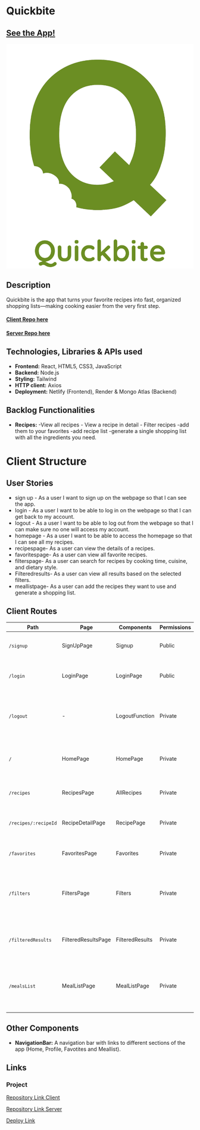 # Quickbite

## [See the App!](https://lexi-words.netlify.app)

![Quick bite Logo](./src/assets/images/quick.png)

## Description

Quickbite is the app that turns your favorite recipes into fast, organized shopping lists—making cooking easier from the very first step.

#### [Client Repo here](https://github.com/somorales/quickbite-frontend)

#### [Server Repo here](https://github.com/somorales/quickbite-backend)

## Technologies, Libraries & APIs used

- **Frontend:** React, HTML5, CSS3, JavaScript
- **Backend:** Node.js
- **Styling:** Tailwind
- **HTTP client:** Axios
- **Deployment:** Netlify (Frontend), Render & Mongo Atlas (Backend)

## Backlog Functionalities

- **Recipes:** -View all recipes - View a recipe in detail - Filter recipes -add them to your favorites -add recipe list -generate a single shopping list with all the ingredients you need.

# Client Structure

## User Stories

- sign up - As a user I want to sign up on the webpage so that I can see the app.
- login - As a user I want to be able to log in on the webpage so that I can get back to my account.
- logout - As a user I want to be able to log out from the webpage so that I can make sure no one will access my account.
- homepage - As a user I want to be able to access the homepage so that I can see all my recipes.
- recipespage- As a user can view the details of a recipes.
- favoritespage- As a user can view all favorite recipes.
- filterspage- As a user can search for recipes by cooking time, cuisine, and dietary style.
- Filteredresults- As a user can view all results based on the selected filters.
- meallistpage- As a user can add the recipes they want to use and generate a shopping list.

## Client Routes

| Path                 | Page                | Components      | Permissions | Behavior                                                                |
| -------------------- | ------------------- | --------------- | ----------- | ----------------------------------------------------------------------- |
| `/signup`            | SignUpPage          | Signup          | Public      | Allows users to create an account.                                      |
| `/login`             | LoginPage           | LoginPage       | Public      | Allows users to log in to their account.                                |
| `/logout`            | -                   | LogoutFunction  | Private     | Logs out the user and redirects to the login page.                      |
| `/`                  | HomePage            | HomePage        | Private     | Displays the homepage with a list of all user recipes.                  |
| `/recipes`           | RecipesPage         | AllRecipes      | Private     | Displays a list of all available recipes.                               |
| `/recipes/:recipeId` | RecipeDetailPage    | RecipePage      | Private     | Displays the details of a specific recipe.                              |
| `/favorites`         | FavoritesPage       | Favorites       | Private     | Displays all favorite recipes of the user.                              |
| `/filters`           | FiltersPage         | Filters         | Private     | Allows users to search for recipes by cooking time, cuisine, and style. |
| `/filteredResults`   | FilteredResultsPage | FilteredResults | Private     | Displays all recipes matching the selected filters.                     |
| `/mealsList`         | MealListPage        | MealListPage    | Private     | Allows users to plan meals and generate a shopping list.                |

## Other Components

- **NavigationBar:** A navigation bar with links to different sections of the app (Home, Profile, Favotites and Meallist).

## Links

### Project

[Repository Link Client](https://github.com/somorales/quickbite-frontend)

[Repository Link Server](https://github.com/somorales/quickbite-backend)

[Deploy Link](https://lexi-words.netlify.app/)
